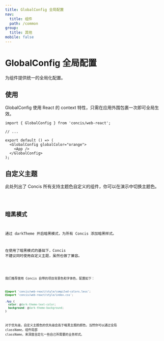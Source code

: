 ```yaml
---
title: GlobalConfig 全局配置
nav:
  title: 组件
  path: /common
group:
  title: 其他
mobile: false
---
```


# GlobalConfig 全局配置

为组件提供统一的全局化配置。

## 使用

GlobalConfig 使用 React 的 context 特性，只需在应用外围包裹一次即可全局生效。

```tsx pure
import { GlobalConfig } from 'concis/web-react';

// ...

export default () => (
  <GlobalConfig globalColor="orange">
    <App />
  </GlobalConfig>
);
```

## 自定义主题

此处列出了 Concis 所有支持主题色自定义的组件，你可以在演示中切换主题色。

<code src="./demos/index1.tsx"/>

## 暗黑模式

通过 darkTheme 开启暗黑模式，为所有 Concis 添加暗黑样式。

在使用了暗黑模式的基础下，Concis 不建议同时使用自定义主题，虽然也做了兼容。

<code src="./demos/index2.tsx"/>

我们推荐使用 Concis 自带的项目背景色和字体色，配置如下：

```css pure
@import 'concis/web-react/style/compiled-colors.less';
@import 'concis/web-react/style/index.css';

.App {
  color: @dark-theme-text-color;
  background: @dark-theme-background;
}
```

对于优先级，自定义主题色的优先级会高于暗黑主题的颜色，当然你可以通过全局 className，组件局部 className，来深度自定化一些自己所需要的业务样式。

<API />
